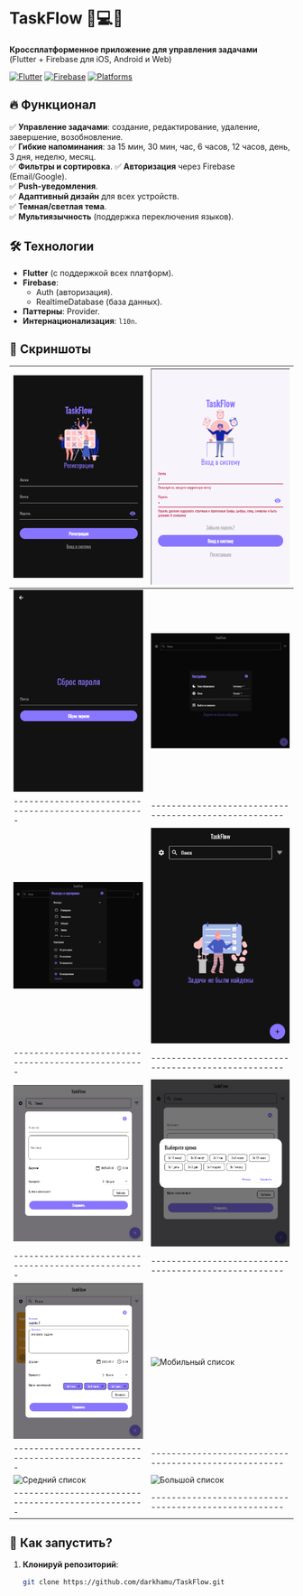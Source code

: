 # TaskFlow 📱💻🌐

**Кроссплатформенное приложение для управления задачами**  
(Flutter + Firebase для iOS, Android и Web)

[![Flutter](https://img.shields.io/badge/Flutter-3.19-blue?logo=flutter)](https://flutter.dev)
[![Firebase](https://img.shields.io/badge/Firebase-Cloud-orange?logo=firebase)](https://firebase.google.com)
[![Platforms](https://img.shields.io/badge/Platforms-iOS%20|%20Android%20|%20Web-green)](https://flutter.dev/multi-platform)

## 🔥 **Функционал**
✅ **Управление задачами**: создание, редактирование, удаление, завершение, возобновление.  
✅ **Гибкие напоминания**: за 15 мин, 30 мин, час, 6 часов, 12 часов, день, 3 дня, неделю, месяц.  
✅ **Фильтры и сортировка**. 
✅ **Авторизация** через Firebase (Email/Google).  
✅ **Push-уведомления**.  
✅ **Адаптивный дизайн** для всех устройств.  
✅ **Темная/светлая тема**.  
✅ **Мультиязычность** (поддержка переключения языков).

## 🛠 **Технологии**
- **Flutter** (с поддержкой всех платформ).
- **Firebase**:
    - Auth (авторизация).
    - RealtimeDatabase (база данных).
- **Паттерны**: Provider.
- **Интернационализация**: `l10n`.

## 📸 **Скриншоты**
| ![Регистрация](screenshots/registration.png)         | ![Вход](screenshots/login.png)                          |  
|------------------------------------------------------|---------------------------------------------------------|  
| ![Сброс пароля](screenshots/forget_password.png)     | ![Настройки](screenshots/settings.png)                  |  
| ---------------------------------------------------  | -----------------------------------------------------   |  
| ![Фильтры](screenshots/filters.png)                  | ![Нет элементов](screenshots/no_items_dark.png)         |  
| ---------------------------------------------------  | -----------------------------------------------------   |  
| ![Создание](screenshots/creating.png)                | ![Выбор напоминаний](screenshots/notifications.png)     |  
| ---------------------------------------------------  | -----------------------------------------------------   |  
| ![Запись](screenshots/task.png)                      | ![Мобильный список](screenshots/task_screen_mobile.png) |  
| ---------------------------------------------------  | -----------------------------------------------------   | 
| ![Средний список](screenshots/task_screen_small.png) | ![Большой список](screenshots/task_screen_large.png)    |  
| ---------------------------------------------------  | -----------------------------------------------------   |  

## 🚀 **Как запустить?**
1. **Клонируй репозиторий**:
   ```bash
   git clone https://github.com/darkhamu/TaskFlow.git